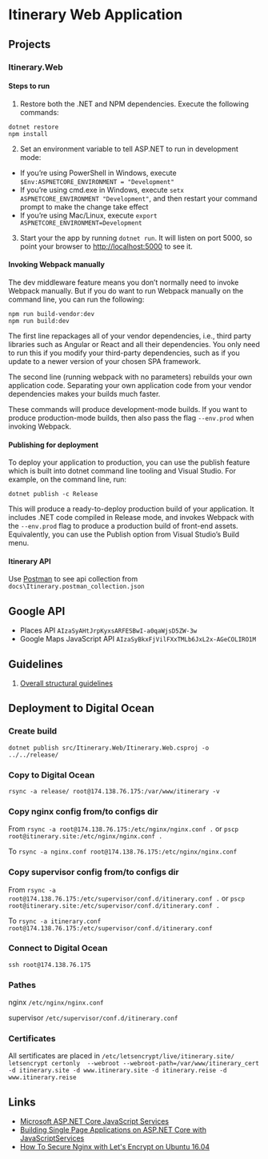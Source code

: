 ﻿# Itinerary Web Application

## Projects
### Itinerary.Web
#### Steps to run ####
1. Restore both the .NET and NPM dependencies. Execute the following commands:
```
dotnet restore
npm install
```
2. Set an environment variable to tell ASP.NET to run in development mode:
* If you’re using PowerShell in Windows, execute ```$Env:ASPNETCORE_ENVIRONMENT = "Development"```
* If you’re using cmd.exe in Windows, execute ```setx ASPNETCORE_ENVIRONMENT "Development"```, and then restart your command prompt to make the change take effect
* If you’re using Mac/Linux, execute ```export ASPNETCORE_ENVIRONMENT=Development```
3. Start your the app by running ```dotnet run```. It will listen on port 5000, so point your browser to [http://localhost:5000](http://localhost:5000) to see it.

#### Invoking Webpack manually ####
The dev middleware feature means you don’t normally need to invoke Webpack manually. But if you do want to run Webpack manually on the command line, you can run the following:

```
npm run build-vendor:dev
npm run build:dev
```

The first line repackages all of your vendor dependencies, i.e., third party libraries such as Angular or React and all their dependencies. You only need to run this if you modify your third-party dependencies, such as if you update to a newer version of your chosen SPA framework.

The second line (running webpack with no parameters) rebuilds your own application code. Separating your own application code from your vendor dependencies makes your builds much faster.

These commands will produce development-mode builds. If you want to produce production-mode builds, then also pass the flag ```--env.prod``` when invoking Webpack.

#### Publishing for deployment ####

To deploy your application to production, you can use the publish feature which is built into dotnet command line tooling and Visual Studio. For example, on the command line, run:

```
dotnet publish -c Release
```

This will produce a ready-to-deploy production build of your application. It includes .NET code compiled in Release mode, and invokes Webpack with the ```--env.prod``` flag to produce a production build of front-end assets. Equivalently, you can use the Publish option from Visual Studio’s Build menu.

#### Itinerary API ####
Use [Postman](https://www.getpostman.com/) to see api collection from ```docs\Itinerary.postman_collection.json```

## Google API
* Places API ```AIzaSyAHtJrpKyxsARFESBwI-a0qaWjsD5ZW-3w```
* Google Maps JavaScript API ```AIzaSyBkxFjVilFXxTMLb6JxL2x-AGeCOLIRO1M```

## Guidelines ##
1. [Overall structural guidelines](https://angular.io/docs/ts/latest/guide/style-guide.html#!#file-tree)

## Deployment to Digital Ocean

### Create build
```dotnet publish src/Itinerary.Web/Itinerary.Web.csproj -o ../../release/```

### Copy to Digital Ocean
```rsync -a release/ root@174.138.76.175:/var/www/itinerary -v```

### Copy nginx config from/to configs dir
From ```rsync -a root@174.138.76.175:/etc/nginx/nginx.conf .```
or ```pscp root@itinerary.site:/etc/nginx/nginx.conf .```

To ```rsync -a nginx.conf root@174.138.76.175:/etc/nginx/nginx.conf```

### Copy supervisor config from/to configs dir
From ```rsync -a root@174.138.76.175:/etc/supervisor/conf.d/itinerary.conf .```
or ```pscp root@itinerary.site:/etc/supervisor/conf.d/itinerary.conf .```

To ```rsync -a itinerary.conf root@174.138.76.175:/etc/supervisor/conf.d/itinerary.conf```

### Connect to Digital Ocean
```ssh root@174.138.76.175```

### Pathes
nginx ```/etc/nginx/nginx.conf```

supervisor ```/etc/supervisor/conf.d/itinerary.conf```

### Certificates
All sertificates are placed in ```/etc/letsencrypt/live/itinerary.site/```
```letsencrypt certonly  --webroot --webroot-path=/var/www/itinerary_cert -d itinerary.site -d www.itinerary.site -d itinerary.reise -d www.itinerary.reise```

## Links
* [Microsoft ASP.NET Core JavaScript Services](https://github.com/aspnet/JavaScriptServices)
* [Building Single Page Applications on ASP.NET Core with JavaScriptServices](https://blogs.msdn.microsoft.com/webdev/2017/02/14/building-single-page-applications-on-asp-net-core-with-javascriptservices/)
* [How To Secure Nginx with Let's Encrypt on Ubuntu 16.04](https://www.digitalocean.com/community/tutorials/how-to-secure-nginx-with-let-s-encrypt-on-ubuntu-16-04)
